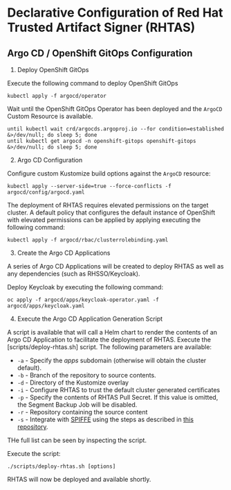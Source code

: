 # Declarative Configuration of Red Hat Trusted Artifact Signer (RHTAS)

## Argo CD / OpenShift GitOps Configuration


1. Deploy OpenShift GitOps

Execute the following command to deploy OpenShift GitOps

```shell
kubectl apply -f argocd/operator
```

Wait until the OpenShift GitOps Operator has been deployed and the `ArgoCD` Custom Resource is available.

```shell
until kubectl wait crd/argocds.argoproj.io --for condition=established &>/dev/null; do sleep 5; done
until kubectl get argocd -n openshift-gitops openshift-gitops &>/dev/null; do sleep 5; done
```

2. Argo CD Configuration

Configure custom Kustomize build options against the `ArgoCD` resource:

```shell
kubectl apply --server-side=true --force-conflicts -f argocd/config/argocd.yaml
```

The deployment of RHTAS requires elevated permissions on the target cluster. A default policy that configures the default instance of OpenShift with elevated permissions can be applied by applying executing the following command:

```shell
kubectl apply -f argocd/rbac/clusterrolebinding.yaml
```

3. Create the Argo CD Applications

A series of Argo CD Applications will be created to deploy RHTAS as well as any dependencies (such as RHSSO/Keycloak).

Deploy Keycloak by executing the following command:

```shell
oc apply -f argocd/apps/keycloak-operator.yaml -f argocd/apps/keycloak.yaml
```

4. Execute the Argo CD Application Generation Script

A script is available that will call a Helm chart to render the contents of an Argo CD Application to facilitate the deployment of RHTAS. Execute the [scripts/deploy-rhtas.sh] script. The following parameters are available:

* `-a` - Specify the _apps_ subdomain (otherwise will obtain the cluster default).
* `-b` - Branch of the repository to source contents.
* `-d` - Directory of the Kustomize overlay
* `-i` - Configure RHTAS to trust the default cluster generated certificates
* `-p` - Specify the contents of RHTAS Pull Secret. If this value is omitted, the Segment Backup Job will be disabled.
* `-r` - Repository containing the source content
* `-s` - Integrate with [SPIFFE](https://spiffe.io) using the steps as described in [this repository](https://github.com/sabre1041/spiffe-openshift).

THe full list can be seen by inspecting the script.

Execute the script:

```shell
./scripts/deploy-rhtas.sh [options]
```

RHTAS will now be deployed and available shortly.

